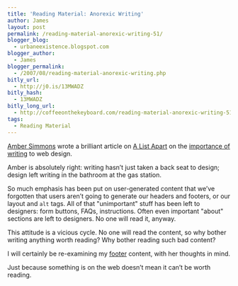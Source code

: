 ```yaml
---
title: 'Reading Material: Anorexic Writing'
author: James
layout: post
permalink: /reading-material-anorexic-writing-51/
blogger_blog:
  - urbaneexistence.blogspot.com
blogger_author:
  - James
blogger_permalink:
  - /2007/08/reading-material-anorexic-writing.php
bitly_url:
  - http://j0.is/13MWADZ
bitly_hash:
  - 13MWADZ
bitly_long_url:
  - http://coffeeonthekeyboard.com/reading-material-anorexic-writing-51/
tags:
  - Reading Material
---
```

[Amber Simmons][1] wrote a brilliant article on [A List Apart][2] on the [importance of writing][3] to web design.

Amber is absolutely right: writing hasn&#8217;t just taken a back seat to design; design left writing in the bathroom at the gas station.

So much emphasis has been put on user-generated content that we&#8217;ve forgotten that users aren&#8217;t going to generate our headers and footers, or our layout and `alt` tags. All of that "unimportant" stuff has been left to designers: form buttons, FAQs, instructions. Often even important "about" sections are left to designers. No one will read it, anyway.

This attitude is a vicious cycle. No one will read the content, so why bother writing anything worth reading? Why bother reading such bad content?

I will certainly be re-examining my [footer][4] content, with her thoughts in mind.

Just because something is on the web doesn&#8217;t mean it can&#8217;t be worth reading.

 [1]: http://www.breathlessnoon.com/ "Amber Simmons: Good writer and smart person."
 [2]: http://alistapart.com "A List Apart: A brilliant web magazine."
 [3]: http://www.alistapart.com/articles/revivinganorexicwebwriting "Reviving Anorexic Web Writing"
 [4]: #footer "My anorexic footer."